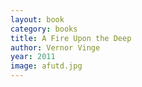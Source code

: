 ```yaml
---
layout: book
category: books
title: A Fire Upon the Deep
author: Vernor Vinge
year: 2011
image: afutd.jpg
---
```


